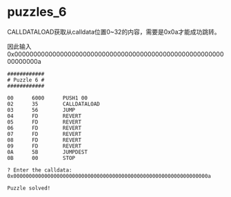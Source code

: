 # puzzles_6

CALLDATALOAD获取从calldata位置0~32的内容，需要是0x0a才能成功跳转。

因此输入0x000000000000000000000000000000000000000000000000000000000000000a

```
############
# Puzzle 6 #
############

00      6000      PUSH1 00
02      35        CALLDATALOAD
03      56        JUMP
04      FD        REVERT
05      FD        REVERT
06      FD        REVERT
07      FD        REVERT
08      FD        REVERT
09      FD        REVERT
0A      5B        JUMPDEST
0B      00        STOP

? Enter the calldata: 0x000000000000000000000000000000000000000000000000000000000000000a

Puzzle solved!
```











































